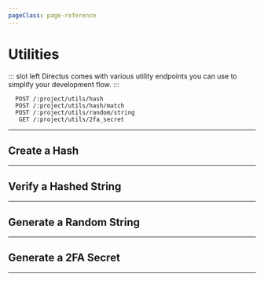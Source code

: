 ```yaml
---
pageClass: page-reference
---
```


# Utilities

<two-up>

::: slot left
Directus comes with various utility endpoints you can use to simplify your development flow.
:::

<info-box title="Endpoints" slot="right">

```endpoints
  POST /:project/utils/hash
  POST /:project/utils/hash/match
  POST /:project/utils/random/string
   GET /:project/utils/2fa_secret
```

</info-box>
</two-up>

---

## Create a Hash

<two-up>
<template slot="left">

Create a hash for a given string.

### Parameters

<def-list>

!!! include params/project.md !!!

</def-list>

### Attributes

<def-list>

#### string <def-type alert>required</def-type>
String you want to hash.

</def-list>

### Query

No query parameters available.

### Returns

Returns the hash for the string.

</template>

<template slot="right">
<div class="sticky">
<info-box title="Endpoint">

```endpoints
  POST /:project/utils/hash
```

</info-box>

<info-box title="Request">

```json
{
  "string": "Directus"
}
```

</info-box>

<info-box title="Response">

```json
{
  "data": {
    "hash": "$2y$10$yBKRgLWmGnrPxi4WXec/0eVkoJNZoNGufbmD38qSZMZnVtq47.tBi"
  }
}
```

</info-box>
</div>
</template>
</two-up>

---

## Verify a Hashed String

<two-up>
<template slot="left">

Check if a hash is valid for a given string.

### Parameters

<def-list>

!!! include params/project.md !!!

</def-list>

### Attributes

<def-list>

#### string <def-type alert>required</def-type>
String you want to hash.

#### hash <def-type alert>required</def-type>
The hash you want to verify.

</def-list>

### Query

No query parameters available.

### Returns

Returns a boolean called `valid`.

</template>

<template slot="right">
<div class="sticky">
<info-box title="Endpoint">

```endpoints
  POST /:project/utils/hash/match
```

</info-box>

<info-box title="Request">

```json
{
  "hash": "$2y$10$yBKRgLWmGnrPxi4WXec/0eVkoJNZoNGufbmD38qSZMZnVtq47.tBi",
  "string": "Directus"
}
```

</info-box>

<info-box title="Response">

```json
{
  "data": {
    "valid": true
  }
}
```

</info-box>
</div>
</template>
</two-up>

---

## Generate a Random String

<two-up>
<template slot="left">

Returns a random string of given length.

### Parameters

<def-list>

!!! include params/project.md !!!

</def-list>

### Attributes

<def-list>

#### length <def-type>optional</def-type>
How long the string should be. Defaults to 32.

</def-list>

### Query

No query parameters available.

### Returns

Returns a boolean called `valid`.

</template>

<template slot="right">
<div class="sticky">
<info-box title="Endpoint">

```endpoints
  POST /:project/utils/random/string
```

</info-box>

<info-box title="Request">

```json
{
  "length": 10
}
```

</info-box>

<info-box title="Response">

```json
{
  "data": {
    "random": "1>M3+4oh.S"
  }
}
```

</info-box>
</div>
</template>
</two-up>

---

## Generate a 2FA Secret

<two-up>
<template slot="left">

Returns a random string that can be used as a 2FA secret

### Parameters

<def-list>

!!! include params/project.md !!!

</def-list>

### Query

No query parameters available.

### Returns

Returns a boolean called `valid`.

</template>

<template slot="right">
<div class="sticky">
<info-box title="Endpoint">

```endpoints
   GET /:project/utils/2fa_secret
```

</info-box>

<info-box title="Response">

```json
{
  "data": {
    "2fa_secret": "NWLNVDRK7VKMG3VY"
  }
}
```

</info-box>
</div>
</template>
</two-up>

---
